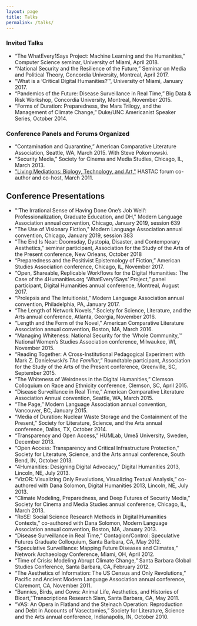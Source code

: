 ```yaml
---
layout: page
title: Talks
permalink: /talks/
---
```

### Invited Talks
- “The WhatEvery1Says Project: Machine Learning and the Humanities,” Computer Science seminar, University of Miami, April 2018.
- “National Security and the Resilience of the Future,” Seminar on Media and Political Theory, Concordia University, Montreal, April 2017.
- “What is a ‘Critical Digital Humanities?’”, University of Miami, January 2017.
- “Pandemics of the Future: Disease Surveillance in Real Time,” Big Data & Risk Workshop, Concordia University, Montreal, November 2015.
- “Forms of Duration: Preparedness, the Mars Trilogy, and the Management of Climate Change,” Duke/UNC Americanist Speaker Series, October 2014.

### Conference Panels and Forums Organized
- “Contamination and Quarantine,” American Comparative Literature Association, Seattle, WA, March 2015. With Steve Pokornowski.
- “Security Media,” Society for Cinema and Media Studies, Chicago, IL, March 2013.
- ["Living Mediations: Biology, Technology, and Art,"](https://www.hastac.org/initiatives/hastac-scholars/scholars-forums/living-mediations-biology-technology-and-art) HASTAC forum co-author and co-host, March 2011.

## Conference Presentations
- "‘The Irrational Sense of Having Done One’s Job Well’: Professionalization, Graduate Education, and DH," Modern Language Association annual convention, Chicago, January 2019, session 639
- "The Use of Visionary Fiction," Modern Language Association annual convention, Chicago, January 2019, session 383
- "The End Is Near: Doomsday, Dystopia, Disaster, and Contemporary Aesthetics," seminar participant, Association for the Study of the Arts of the Present conference, New Orleans, October 2018
- “Preparedness and the Positivist Epistemology of Fiction,” American Studies Association conference, Chicago, IL, November 2017.
- “Open, Shareable, Replicable Workflows for the Digital Humanities: The Case of the 4Humanities.org ‘WhatEvery1Says’ Project,” panel participant, Digital Humanities annual conference, Montreal, August 2017.
- “Prolepsis and The Intuitionist,” Modern Language Association annual convention, Philadelphia, PA, January 2017.
- “The Length of Network Novels,” Society for Science, Literature, and the Arts annual conference, Atlanta, Georgia, November 2016.
- “Length and the Form of the Novel,” American Comparative Literature Association annual convention, Boston, MA, March 2016.
- “Managing Whiteness: National Security for the ‘Whole Community,’” National Women’s Studies Association conference, Milwaukee, WI, November 2015.
- “Reading Together: A Cross-Institutional Pedagogical Experiment with Mark Z. Danielewski’s _The Familiar_,” Roundtable participant, Association for the Study of the Arts of the Present conference, Greenville, SC, September 2015.
- “The Whiteness of Weirdness in the Digital Humanities,” Clemson Colloquium on Race and Ethnicity conference, Clemson, SC, April 2015.
- “Disease Surveillance in Real Time,” American Comparative Literature Association Annual convention, Seattle, WA, March 2015.
- “The Page,” Modern Language Association annual convention, Vancouver, BC, January 2015.
- “Media of Duration: Nuclear Waste Storage and the Containment of the Present,” Society for Literature, Science, and the Arts annual conference, Dallas, TX, October 2014.
- “Transparency and Open Access,” HUMLab, Umeå University, Sweden, December 2013.
- “Open Access: Transparency and Critical Infrastructure Protection,” Society for Literature, Science, and the Arts annual conference, South Bend, IN, October 2013.
- “4Humanities: Designing Digital Advocacy,” Digital Humanities 2013, Lincoln, NE, July 2013.
- “VizOR: Visualizing Only Revolutions, Visualizing Textual Analysis,” co-authored with Dana Solomon, Digital Humanities 2013, Lincoln, NE, July 2013.
- “Climate Modeling, Preparedness, and Deep Futures of Security Media,” Society for Cinema and Media Studies annual conference, Chicago, IL, March 2013.
- “RoSE: Social Science Research Methods in Digital Humanities Contexts,” co-authored with Dana Solomon, Modern Language Association annual convention, Boston, MA, January 2013.
- “Disease Surveillance in Real Time,” Contagion/Control: Speculative Futures Graduate Colloquium, Santa Barbara, CA, May 2012.
- “Speculative Surveillance: Mapping Future Diseases and Climates,” Network Archaeology Conference, Miami, OH, April 2012.
- “Time of Crisis: Modeling Abrupt Climate Change,” Santa Barbara Global Studies Conference, Santa Barbara, CA, February 2012.
- “The Aesthetics of Information: The US Census and Only Revolutions,” Pacific and Ancient Modern Language Association annual conference, Claremont, CA, November 2011.
- “Bunnies, Birds, and Cows: Animal Life, Aesthetics, and Histories of Bioart,”Transcriptions Research Slam, Santa Barbara, CA, May 2011.
- “VAS: An Opera in Flatland and the Steinach Operation: Reproduction and Debt in Accounts of Vasectomies,” Society for Literature, Science and the Arts annual conference, Indianapolis, IN, October 2010.
